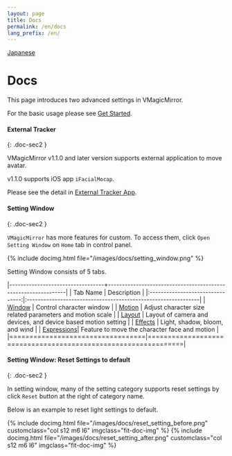 ```yaml
---
layout: page
title: Docs
permalink: /en/docs
lang_prefix: /en/
---
```


[Japanese](../docs)

# Docs

This page introduces two advanced settings in VMagicMirror.

For the basic usage please see [Get Started](./get_started).


#### External Tracker
{: .doc-sec2 }

VMagicMirror v1.1.0 and later version supports external application to move avatar.

v1.1.0 supports iOS app `iFacialMocap`.

Please see the detail in [External Tracker App](./docs/external_tracker).



#### Setting Window
{: .doc-sec2 }

`VMagicMirror` has more features for custom. To access them, click `Open Setting Window` on `Home` tab in control panel.

{% include docimg.html file="/images/docs/setting_window.png" %}

Setting Window consists of 5 tabs.

|----------------------------------+---------------------------------------------------------------|
| Tab Name                         | Description                                                   |
|:--------------------------------:|:--------------------------------------------------------------|
| [Window](./docs/window)          | Control character window                                      |
| [Motion](./docs/motion)          | Adjust character size related parameters and motion scale     |
| [Layout](./docs/layout)          | Layout of camera and devices, and device based motion setting |
| [Effects](./docs/effects)        | Light, shadow, bloom, and wind                                |
| [Expressions](./docs/expressions)| Feature to move the character face and motion                 |
|==================================|===============================================================|

#### Setting Window: Reset Settings to default
{: .doc-sec2 }

In setting window, many of the setting category supports reset settings by click `Reset` button at the right of category name.

Below is an example to reset light settings to default.

<div class="row">
{% include docimg.html file="/images/docs/reset_setting_before.png" customclass="col s12 m6 l6" imgclass="fit-doc-img" %}
{% include docimg.html file="/images/docs/reset_setting_after.png" customclass="col s12 m6 l6" imgclass="fit-doc-img" %}
</div>

